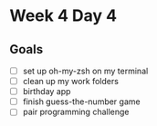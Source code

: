 # Week 4 Day 4

## Goals

* [ ] set up oh-my-zsh on my terminal 
* [ ] clean up my work folders 
* [ ] birthday app 
* [ ] finish guess-the-number game
* [ ] pair programming challenge
